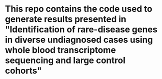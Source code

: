 # This repo contains the code used to generate results presented in "Identification of rare-disease genes in diverse undiagnosed cases using whole blood transcriptome sequencing and large control cohorts"


